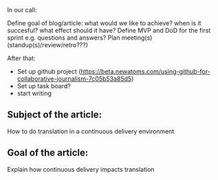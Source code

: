 In our call:

Define goal of blog/article: what would we like to achieve? when is it succesful? what effect should it have? 
Define MVP and DoD for the first sprint
e.g. questions and answers?
Plan meeting(s) (standup(s)/review/retro???)

After that:
* Set up github project (https://beta.newatoms.com/using-github-for-collaborative-journalism-7c05b53a85d5)
* Set up task board?
* start writing




## Subject of the article:

How to do translation in a continuous delivery environment

## Goal of the article:
Explain how continuous delivery impacts translation

 
